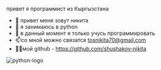 привет я программист из Кыргызстана
- 👋 привет меня зовут никита
- 👀 я занимаюсь в python
- 🌱 в данный момент я только учусь программировать
- 📫со мной можно связатся tosnikita70@gmail.com
- 🐱‍👤мой github - https://github.com/shushakov-nikita

![python-logo](https://github.com/shushakov-nikita/shushakov-nikita/assets/136473721/a1de7ebc-8b3f-41e1-9c12-b31f30f0f687)
